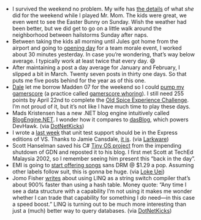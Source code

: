 -   I survived the weekend no problem. My wife has [the
    details](http://techiewife.spaces.live.com/Blog/cns!3DAECC033B88329C!691.entry)
    of what *she* did for the weekend while I played Mr. Mom. The kids
    were great, we even went to see the Easter Bunny on Sunday. Wish the
    weather had been better, but we did get to go on a little walk
    around the neighborhood between hailstorms Sunday after naps.
-   Between taking the kids all morning until Jules got home from the
    airport and going to [opening
    day](http://sportsillustrated.cnn.com/baseball/mlb/recaps/2007/04/02/17528_recap.html)
    for a team morale event, I worked about 30 minutes yesterday. In
    case you’re wondering, that’s way below average. I typically work at
    least twice that every day.
    :smile:
-   After maintaining a post a day average for January and February, I
    slipped a bit in March. Twenty seven posts in thirty one days. So
    that puts me five posts behind for the year as of this one.
-   [Dale](http://halfmybrain.spaces.live.com/) let me borrow Madden 07
    for the weekend so I could [pump my
    gamerscore](http://live.xbox.com/en-US/profile/Achievements/ViewAchievementDetails.aspx?tid=%09%5D:dh\)k0%02p&compareTo=RayTracer)
    (a practice called [gamerscore
    whoring](http://gaming.hexus.net/content/item.php?item=4798)). I
    still need 255 points by April 22nd to complete the [Old Spice
    Experience
    Challenge](http://xboxrewards.msgamestudios.com/challengesandrewards/ChallengeDetail.aspx?id=4).
    I’m not proud of it, but it’s not like I have much time to play
    these days.
-   Mads Kristensen has a new .NET blog engine intuitively called
    [BlogEngine.NET](http://blog.madskristensen.dk/post/Getting-started-with-BlogEngineNET.aspx).
    I wonder how it compares to [dasBlog](http://www.dasblog.info/),
    which powers DevHawk. (via
    [DotNetKicks](http://www.dotnetkicks.com/aspnet/The_launch_of_BlogEngine_NET))
-   I wrote a [last
    week](http://devhawk.net/2007/03/29/morning-coffee-55/) that
    unit test support should be in the Express editions of VS. Thanks to
    Jamie Cansdale, [it
    is](http://weblogs.asp.net/nunitaddin/archive/2007/04/02/express-sku-support.aspx).
    (via [Larkware](http://www.larkware.com/dg8/TheDailyGrind1112.aspx))
-   Scott Hanselman saved his C\# [Tiny OS
    project](http://www.hanselman.com/blog/RescuingTheTinyOSInC.aspx)
    from the impending shutdown of GDN and reposted it to his blog. I
    first met Scott at TechEd Malaysia 2002, so I remember seeing him
    present this “back in the day”.
-   EMI is going to [start offering
    songs](http://www.emigroup.com/Press/2007/press18.htm) sans DRM @
    \$1.29 a pop. Assuming other labels follow suit, this is gonna be
    huge. (via [Loke
    Uei](http://blogs.msdn.com/lokeuei/archive/2007/04/02/death-of-drm.aspx)) 
-   Jomo Fisher
    [writes](http://blogs.msdn.com/jomo_fisher/archive/2007/03/28/fast-switching-with-linq.aspx)
    about using LINQ as a string switch compiler that’s about 900%
    faster than using a hash table. Money quote: “Any time I see a data
    structure with a capability I’m not using it makes me wonder whether
    I can trade that capability for something I *do* need—in this case a
    speed boost.” LINQ is turning out to be much more interesting than
    just a (much) better way to query databases. (via
    [DotNetKicks](http://www.dotnetkicks.com/csharp/Fast_Switching_with_LINQ))


